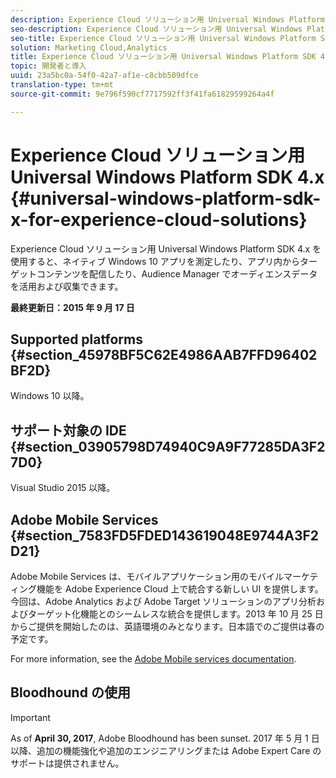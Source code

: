 ```yaml
---
description: Experience Cloud ソリューション用 Universal Windows Platform SDK 4.x を使用すると、ネイティブ Windows 10 アプリを測定したり、アプリ内からターゲットコンテンツを配信したり、Audience Manager でオーディエンスデータを活用および収集できます。
seo-description: Experience Cloud ソリューション用 Universal Windows Platform SDK 4.x を使用すると、ネイティブ Windows 10 アプリを測定したり、アプリ内からターゲットコンテンツを配信したり、Audience Manager でオーディエンスデータを活用および収集できます。
seo-title: Experience Cloud ソリューション用 Universal Windows Platform SDK 4.x
solution: Marketing Cloud,Analytics
title: Experience Cloud ソリューション用 Universal Windows Platform SDK 4.x
topic: 開発者と導入
uuid: 23a5bc0a-54f0-42a7-af1e-c8cbb509dfce
translation-type: tm+mt
source-git-commit: 9e796f590cf7717592ff3f41fa61829599264a4f

---
```



# Experience Cloud ソリューション用 Universal Windows Platform SDK 4.x {#universal-windows-platform-sdk-x-for-experience-cloud-solutions}

Experience Cloud ソリューション用 Universal Windows Platform SDK 4.x を使用すると、ネイティブ Windows 10 アプリを測定したり、アプリ内からターゲットコンテンツを配信したり、Audience Manager でオーディエンスデータを活用および収集できます。

**最終更新日：2015 年 9 月 17 日**

## Supported platforms {#section_45978BF5C62E4986AAB7FFD96402BF2D}

Windows 10 以降。

## サポート対象の IDE {#section_03905798D74940C9A9F77285DA3F27D0}

Visual Studio 2015 以降。

## Adobe Mobile Services {#section_7583FD5FDED143619048E9744A3F2D21}

Adobe Mobile Services は、モバイルアプリケーション用のモバイルマーケティング機能を Adobe Experience Cloud 上で統合する新しい UI を提供します。今回は、Adobe Analytics および Adobe Target ソリューションのアプリ分析およびターゲット化機能とのシームレスな統合を提供します。2013 年 10 月 25 日からご提供を開始したのは、英語環境のみとなります。日本語でのご提供は春の予定です。

For more information, see the [Adobe Mobile services documentation](/help/using/home.md).

## Bloodhound の使用

>[!IMPORTANT]
>
>As of **April 30, 2017**, Adobe Bloodhound has been
sunset. 2017 年 5 月 1 日以降、追加の機能強化や追加のエンジニアリングまたは Adobe Expert Care のサポートは提供されません。
